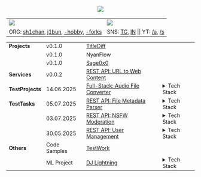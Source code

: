 <!--
Stats example from: https://github.com/nullnyat/nullnyat
-->
<p align="center">
  <a href="https://skillicons.dev">
    <img src="https://skillicons.dev/icons?i=python,fastapi,django,flask,js,mongodb,postgres,redis,rabbitmq,kubernetes,docker,prometheus,grafana" />
  </a>
</p>
<table align="center">
  <tr>
    <td><img src="https://github-readme-stats.vercel.app/api?username=ames0k0&layout=compact&count_private=true" /></td>
    <td><img src="https://github-readme-stats.vercel.app/api/top-langs/?username=ames0k0&layout=compact" /></td>
  </tr>
  <tr>
    <td>
      ORG:  <!-- [p]roject, [h]obby -->
      <a href="https://github.com/sh1chan">sh1chan</a>,
      <a href="https://github.com/j1bun">j1bun</a>,
      <a href="https://github.com/aintp3d0">-hobby</a>,
      <a href="https://github.com/h2b7">-forks</a>
    </td>
    <td>SNS:
      <a href="https://t.me/ames0k0">TG</a>,
      <a href="https://www.linkedin.com/in/ames0k0">IN</a>
      <span>|| YT:
        <a href="https://www.youtube.com/@ames0k0">/a</a>,
        <a href="https://www.youtube.com/channel/UCSgmAPCXUbIHugC7QmtlA8Q">/s</a>
      </span>
    </td>
  </tr>
</table>

<table align="center">
  <tr>
    <td><strong>Projects</strong></td>
    <td>v0.1.0</td>
    <td><a href="https://github.com/aintp3d0/TitleDiff">TitleDiff</a></td>
    <td></td>
  </tr>
  <tr>
    <td></td>
    <td>v0.1.0</td>
    <td>NyanFlow</td>
    <td></td>
  </tr>
  <tr>
    <td></td>
    <td>v0.1.0</td>
    <td><a href="https://github.com/sh1chan/Sage0x0">Sage0x0</a></td>
    <td></td>
  </tr>
  <tr>
    <td><strong>Services</strong></td>
    <td>v0.0.2</td>
    <td><a href="https://github.com/ames0k0/url-to-web-content">REST API: URL to Web Content</a></td>
    <td></td>
  </tr>
  <tr>
    <td><strong>TestProjects</strong></td>
    <td>14.06.2025</td>
    <td><a href="https://github.com/ames0k0/TP--Audio-File-Converter">Full-Stack: Audio File Converter</a></td>
    <td>
<details>
  <summary>Tech Stack</summary>

  `Python`, `FastAPI`, `DRF`, `Pydub`, `Pydantic`, `JavaScript`, `TypeScript`, `Node.js`, `React`, `Vite`, `Tailwind CSS`, `FFmpeg`, `Uvicorn`, `Gunicorn`, `Docker Compose`
  <p align="center"><img src="./static/testprojects/AudioFileConverter.png" /></p>
</details>
    </td>
  </tr> 
  <tr>
    <td><strong>TestTasks</strong></td>
    <td>05.07.2025</td>
    <td><a href="https://github.com/ames0k0/TT--FastAPI--File-Metadata-Parser">REST API: File Metadata Parser</a></td>
    <td>
<details>
  <summary>Tech Stack</summary>

  `Python`, `FastAPI`, `Requests`, `bs4`, `PostgreSQL`, `Uvicorn`, `Docker Compose`
  <p align="center"><img src="./static/testtasks/FileMetadataParser.png" /></p>
</details>
    </td>
  </tr> 
  <tr>
    <td></td>
    <td>03.07.2025</td>
    <td><a href="https://github.com/ames0k0/TT--FastAPI--NSFW-Moderation">REST API: NSFW Moderation</a></td>
    <td>
<details>
  <summary>Tech Stack</summary>

  `Python`, `FastAPI`, `Pydantic`, `HTTPX`, `Uvicorn`
  <p align="center"><img src="./static/testtasks/NSFWModeration.png" /></p>
</details>
    </td>
  </tr>
  <tr>
    <td></td>
    <td>30.05.2025</td>
    <td><a href="https://github.com/ames0k0/TT--Litestar--User-Management">REST API: User Management</a></td>
    <td>
<details>
  <summary>Tech Stack</summary>

  `Python`, `Litestar`, `Litestar-Asyncpg`, `Litestar-Granian`, `Advanced-Alchemy`, `msgspec`, `python-dotenv`, `PostgreSQL`, `Docker Compose`
  <p align="center"><img src="./static/testtasks/UserManagement.png" /></p>
</details>
    </td>
  </tr><tr>
    <td><strong>Others</strong></td>
    <td>Code Samples</td>
    <td><a href="https://github.com/ames0k0/TestWork">TestWork</a></td>
    <td></td>
  </tr>
  <tr>
    <td></td>
    <td>ML Project</td>
    <td><a href="https://github.com/ames0k0/datachi/blob/master/dj-lightning/test_v2.gif">DJ Lightning</a></td>
    <td>
<details>
  <summary>Tech Stack</summary>

  `Python`, `Scikit-learn`, `Numpy`, `Pygame`, `PyAudio`, `pydub`
  <p align="center"><img src="./static/others/DJ-Lightning.gif" /></p>
</details>
    </td>
  </tr>
</table>
